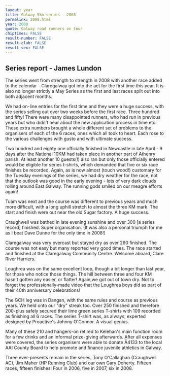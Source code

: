 ```yaml
---
layout: year
title: Galway 5km series - 2008
permalink: 2008.html
year: 2008
quote: Galway road runners on tour
chiptimes: FALSE
result-number: FALSE
result-club: FALSE
result-sex: FALSE
---
```


Series report - James Lundon
----------------------------

The series went from strength to strength in 2008 with another race added to the calendar - Claregalway got into the act for the first time this year.  It is also no longer strictly a May Series as the first and last races spilt out into both adjacent months. 

We had on-line entries for the first time and they were a huge success, with the series selling out over two weeks before the first race.  Three hundred and fifty!  There were many disappointed runners, who had run in previous years but who didn't hear about the new application process in time etc.  These extra numbers brought a whole different set of problems to the organisers of each of the 6 races, ones which all took to heart. Each rose to the various challenges with gusto and with ultimate success. 

Two hundred and eighty one officially finished in Newcastle in late April - 9 days after the National 10KM had taken place in another part of Athenry parish.  At least another 10 guests(!) also ran but only those officially entered would be eligible for series t-shirts, which demanded that five or six race finishes be recorded.  Again, as is now almost (touch wood!) customary for the Tuesday evenings of the series, we had dry weather for the race, not that the outlook was good in the early evening - lots of very dark clouds rolling around East Galway.  The running gods smiled on our meagre efforts again! 

Tuam was next and the course was different to previous years and much more difficult, with a long uphill stretch to almost the three KM mark.  The start and finish were out near the old Sugar factory.  A huge success. 

Craughwell was bathed in late evening sunshine and over 300 \[a series record] finished.  Super organisation.  (It was also a personal triumph for me as I beat Dave Dunne for the only time in 2008!)

Claregalway was very overcast but stayed dry as over 260 finished.  The course was not easy but many reported very good times.  The race started and finished at the Claregalway Community Centre.  Welcome aboard, Clare River Harriers. 

Loughrea was on the same excellent loop, though a bit longer than last year, for those who notice those things.  The hill between three and four KM hasn't gotten any easier, or flatter!  Again,we got out of town dry.  Not to forget the professionally-made video that the Loughrea boys did as part of their 40th anniversary celebrations! 

The GCH leg was in Dangan, with the same rules and course as previous years.  We held onto our "dry" streak too.  Over 250 finished and therefore 200-plus safely secured their lime green series T-shirts with 109 recorded as finishing all 6 races.  The series T-shirt was, as always, experted designed by Proactive's Johnny O'Connor.  A visual genius. 

Many of these 210 and hangers-on retired to Kelehan's main function room for a few drinks and an informal prize-giving afterwards.  After all expenses were covered, the series organisers were able to donate Ä4133 to the local AAI County Board to help promote and finance juvenile athletics in Galway. 

Three ever-presents remain in the series, Tony O'Callaghan (Craughwell AC), Jim Maher (HP Running Club) and our own Gary Doherty.  Fifteen races, fifteen finishes!  Four in 2006, five in 2007, six in 2008. 
